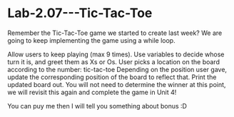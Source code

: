 # Lab-2.07---Tic-Tac-Toe
Remember the Tic-Tac-Toe game we started to create last week? We are going to keep implementing the game using a while loop.

Allow users to keep playing (max 9 times).
Use variables to decide whose turn it is, and greet them as Xs or Os.
User picks a location on the board according to the number: tic-tac-toe
Depending on the position user gave, update the corresponding position of the board to reflect that.
Print the updated board out.
You will not need to determine the winner at this point, we will revisit this again and complete the game in Unit 4!

You can puy me then I will tell you something about bonus :D
